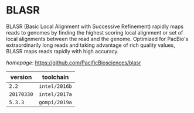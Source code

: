 # BLASR

BLASR (Basic Local Alignment with Successive Refinement) rapidly maps   reads to genomes by finding the highest scoring local alignment or set of local alignments   between the read and the genome. Optimized for PacBio's extraordinarily long reads and   taking advantage of rich quality values, BLASR maps reads rapidly with high accuracy.

*homepage*: <https://github.com/PacificBiosciences/blasr>

version | toolchain
--------|----------
``2.2`` | ``intel/2016b``
``20170330`` | ``intel/2017a``
``5.3.3`` | ``gompi/2019a``
